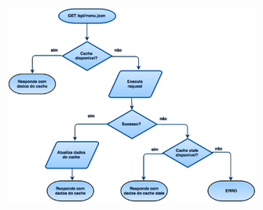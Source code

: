 <!-- .slide: data-background-color="#fff"-->

<img src="static/cache.png" style="width: 900px; margin: 0" />
